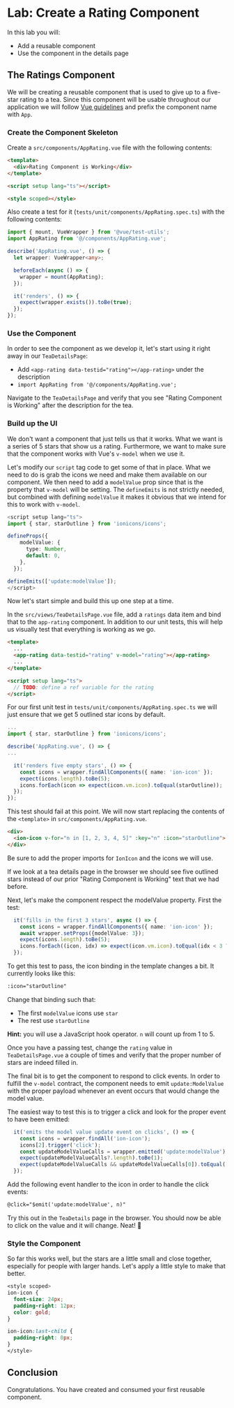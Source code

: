 # Lab: Create a Rating Component

In this lab you will:

- Add a reusable component
- Use the component in the details page

## The Ratings Component

We will be creating a reusable component that is used to give up to a five-star rating to a tea. Since this component will be usable throughout our application we will follow <a href="https://vuejs.org/style-guide/rules-strongly-recommended.html#base-component-names" target="_blank">Vue guidelines</a> and prefix the component name with `App`.

### Create the Component Skeleton

Create a `src/components/AppRating.vue` file with the following contents:

```html
<template>
  <div>Rating Component is Working</div>
</template>

<script setup lang="ts"></script>

<style scoped></style>
```

Also create a test for it (`tests/unit/components/AppRating.spec.ts`) with the following contents:

```typescript
import { mount, VueWrapper } from '@vue/test-utils';
import AppRating from '@/components/AppRating.vue';

describe('AppRating.vue', () => {
  let wrapper: VueWrapper<any>;

  beforeEach(async () => {
    wrapper = mount(AppRating);
  });

  it('renders', () => {
    expect(wrapper.exists()).toBe(true);
  });
});
```

### Use the Component

In order to see the component as we develop it, let's start using it right away in our `TeaDetailsPage`:

- Add `<app-rating data-testid="rating"></app-rating>` under the description
- `import AppRating from '@/components/AppRating.vue';`

Navigate to the `TeaDetailsPage` and verify that you see "Rating Component is Working" after the description for the tea.

### Build up the UI

We don't want a component that just tells us that it works. What we want is a series of 5 stars that show us a rating. Furthermore, we want to make sure that the component works with Vue's `v-model` when we use it.

Let's modify our `script` tag code to get some of that in place. What we need to do is grab the icons we need and make them available on our component. We then need to add a `modelValue` prop since that is the property that `v-model` will be setting. The `defineEmits` is not strictly needed, but combined with defining `modelValue` it makes it obvious that we intend for this to work with `v-model`.

```TypeScript
<script setup lang="ts">
import { star, starOutline } from 'ionicons/icons';

defineProps({
    modelValue: {
      type: Number,
      default: 0,
    },
  });

defineEmits(['update:modelValue']);
</script>
```

Now let's start simple and build this up one step at a time.

In the `src/views/TeaDetailsPage.vue` file, add a `ratings` data item and bind that to the `app-rating` component. In addition to our unit tests, this will help us visually test that everything is working as we go.

```html
<template>
  ...
  <app-rating data-testid="rating" v-model="rating"></app-rating>
  ...
</template>

<script setup lang="ts">
  // TODO: define a ref variable for the rating
</script>
```

For our first unit test in `tests/unit/components/AppRating.spec.ts` we will just ensure that we get 5 outlined star icons by default.

```typescript
...
import { star, starOutline } from 'ionicons/icons';

describe('AppRating.vue', () => {
...

  it('renders five empty stars', () => {
    const icons = wrapper.findAllComponents({ name: 'ion-icon' });
    expect(icons.length).toBe(5);
    icons.forEach(icon => expect(icon.vm.icon).toEqual(starOutline));
  });
});
```

This test should fail at this point. We will now start replacing the contents of the `<template>` in `src/components/AppRating.vue`.

```html
<div>
  <ion-icon v-for="n in [1, 2, 3, 4, 5]" :key="n" :icon="starOutline"> </ion-icon>
</div>
```

Be sure to add the proper imports for `IonIcon` and the icons we will use.

If we look at a tea details page in the browser we should see five outlined stars instead of our prior "Rating Component is Working" text that we had before.

Next, let's make the component respect the modelValue property. First the test:

```TypeScript
  it('fills in the first 3 stars', async () => {
    const icons = wrapper.findAllComponents({ name: 'ion-icon' });
    await wrapper.setProps({modelValue: 3});
    expect(icons.length).toBe(5);
    icons.forEach((icon, idx) => expect(icon.vm.icon).toEqual(idx < 3 ? star : starOutline));
  });
```

To get this test to pass, the icon binding in the template changes a bit. It currently looks like this:

```html
:icon="starOutline"
```

Change that binding such that:

- The first `modelValue` icons use `star`
- The rest use `starOutline`

**Hint:** you will use a JavaScript hook operator. `n` will count up from 1 to 5.

Once you have a passing test, change the `rating` value in `TeaDetailsPage.vue` a couple of times and verify that the proper number of stars are indeed filled in.

The final bit is to get the component to respond to click events. In order to fulfill the `v-model` contract, the component needs to emit `update:ModelValue` with the proper payload whenever an event occurs that would change the model value.

The easiest way to test this is to trigger a click and look for the proper event to have been emitted:

```TypeScript
  it('emits the model value update event on clicks', () => {
    const icons = wrapper.findAll('ion-icon');
    icons[2].trigger('click');
    const updateModelValueCalls = wrapper.emitted('update:modelValue');
    expect(updateModelValueCalls?.length).toBe(1);
    expect(updateModelValueCalls && updateModelValueCalls[0]).toEqual([3]);
  });
```

Add the following event handler to the icon in order to handle the click events:

```html
@click="$emit('update:modelValue', n)"
```

Try this out in the `TeaDetails` page in the browser. You should now be able to click on the value and it will change. Neat! 🥳

### Style the Component

So far this works well, but the stars are a little small and close together, especially for people with larger hands. Let's apply a little style to make that better.

```CSS
<style scoped>
ion-icon {
  font-size: 24px;
  padding-right: 12px;
  color: gold;
}

ion-icon:last-child {
  padding-right: 0px;
}
</style>
```

## Conclusion

Congratulations. You have created and consumed your first reusable component.
